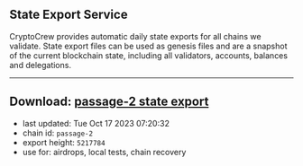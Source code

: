 ## State Export Service
CryptoCrew provides automatic daily state exports for all chains we validate. State export files can be used as genesis files and are a snapshot of the current blockchain state, including all validators, accounts, balances and delegations.

---
**Download: [passage-2 state export](https://dl.ccvalidators.com/SERVICE/passage/passage-2_export_5217784.json)**
---

- last updated: Tue Oct 17 2023 07:20:32
- chain id: `passage-2`
- export height: `5217784`
- use for: airdrops, local tests, chain recovery
